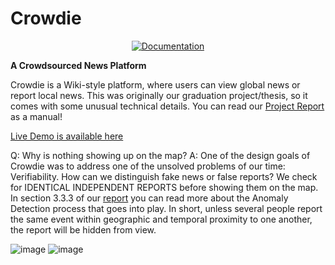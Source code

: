 # Crowdie
<p align="center">
  <a href="https://crowdie.readthedocs.io/">
         <img alt="Documentation" src="https://img.shields.io/readthedocs/crowdie">
  </a>
</p>

**A Crowdsourced News Platform**

Crowdie is a Wiki-style platform, where users can view global news or report local news. This was originally our graduation project/thesis, so it comes with some unusual technical details. You can read our [Project Report](https://github.com/Crowdie-Project/COMP-491-Final-Report/blob/main/Crowdie_COMP491_FinalReport.pdf) as a manual!

[Live Demo is available here](https://crowdie-demo.herokuapp.com/)

Q: Why is nothing showing up on the map?
A: One of the design goals of Crowdie was to address one of the unsolved problems of our time: Verifiability. How can we distinguish fake news or false reports? We check for IDENTICAL INDEPENDENT REPORTS before showing them on the map. In section 3.3.3 of our [report](https://github.com/Crowdie-Project/COMP-491-Final-Report/blob/main/Crowdie_COMP491_FinalReport.pdf) you can read more about the Anomaly Detection process that goes into play. In short, unless several people report the same event within geographic and temporal proximity to one another, the report will be hidden from view.

![image](https://user-images.githubusercontent.com/43265579/113306987-0851be00-92db-11eb-9861-dd0cc0203675.png)
![image](https://user-images.githubusercontent.com/43265579/113306650-b1e47f80-92da-11eb-8d38-6250c212d54f.png)
